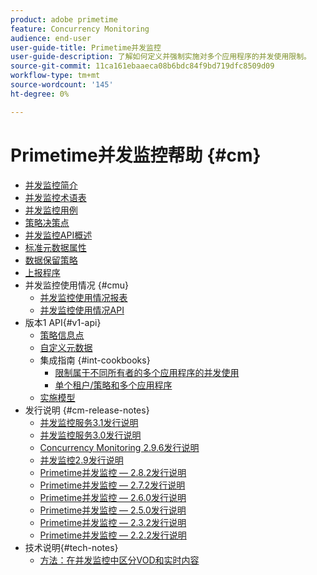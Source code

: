 ```yaml
---
product: adobe primetime
feature: Concurrency Monitoring
audience: end-user
user-guide-title: Primetime并发监控
user-guide-description: 了解如何定义并强制实施对多个应用程序的并发使用限制。
source-git-commit: 11ca161ebaaeca08b6bdc84f9bd719dfc8509d09
workflow-type: tm+mt
source-wordcount: '145'
ht-degree: 0%

---
```



# Primetime并发监控帮助 {#cm}

+ [并发监控简介](cm-home.md)
+ [并发监控术语表](cm-glossary.md)
+ [并发监控用例](cm-use-cases.md)
+ [策略决策点](cm-policy-decision-point.md)
+ [并发监控API概述](cm-api-overview.md)
+ [标准元数据属性](standard-metadata-attributes.md)
+ [数据保留策略](data-retention-policy.md)
+ [上报程序](cm-escalation-procedures.md)
+ 并发监控使用情况 {#cmu}
   + [并发监控使用情况报表](cm-usage-reports.md)
   + [并发监控使用情况API](cmu-api.md)
+ 版本1 API{#v1-api}
   + [策略信息点](policy-info-pt-versionone.md)
   + [自定义元数据](custom-metadata.md)
   + 集成指南 {#int-cookbooks}
      + [限制属于不同所有者的多个应用程序的并发使用](restrict-concurr-usage-mult-apps.md)
      + [单个租户/策略和多个应用程序](single-tenant-policy-mult-app.md)
   + [实施模型](implementation-models.md)
+ 发行说明 {#cm-release-notes}
   + [并发监控服务3.1发行说明](rn-cm-services-31.md)
   + [并发监控服务3.0发行说明](rn-cm-services-30.md)
   + [Concurrency Monitoring 2.9.6发行说明](rn-cm-296.md)
   + [并发监控2.9发行说明](rn-cm-29.md)
   + [Primetime并发监控 — 2.8.2发行说明](rn-cm-282.md)
   + [Primetime并发监控 — 2.7.2发行说明](rn-cm-272.md)
   + [Primetime并发监控 — 2.6.0发行说明](rn-cm-260.md)
   + [Primetime并发监控 — 2.5.0发行说明](rn-cm-250.md)
   + [Primetime并发监控 — 2.3.2发行说明](rn-cm-232.md)
   + [Primetime并发监控 — 2.2.2发行说明](rn-cm-222.md)
+ 技术说明{#tech-notes}
   + [方法：在并发监控中区分VOD和实时内容](vod-live-dist.md)
<!--    + [Usage reports](usage-rep-versionone.md) -->

